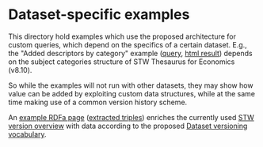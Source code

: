 Dataset-specific examples
=========================

This directory hold examples which use the proposed architecture for custom
queries, which depend on the specifics of a certain dataset. E.g., the "Added
descriptors by category" example
([query](https://github.com/jneubert/skos-history/blob/master/examples/stw/added_by_category.rq),
[html result](https://rawgithub.com/jneubert/skos-history/master/examples/stw/added_by_category.html))
depends on the subject categories structure of STW Thesaurus for Economics (v8.10).

So while the examples will not run with other datasets, they may show how
value can be added by exploiting custom data structures, while at the same
time making use of a common version history scheme.

An [example RDFa page](https://rawgithub.com/jneubert/skos-history/master/examples/stw/version_about.en.html)
([extracted triples](stw/version_about.ttl)) enriches the currently used
[STW version overview](http://zbw.eu/stw/versions) with data according to the proposed
[Dataset versioning vocabulary](https://github.com/JohanDS/Dataset-versioning--for-KOS-data-sets-). 
